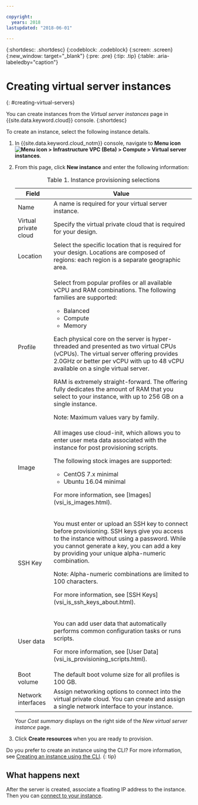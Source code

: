 ```yaml
---

copyright:
  years: 2018
lastupdated: "2018-06-01"

---
```


{:shortdesc: .shortdesc}
{:codeblock: .codeblock}
{:screen: .screen}
{:new_window: target="_blank"}
{:pre: .pre}
{:tip: .tip}
{:table: .aria-labeledby="caption"}

# Creating virtual server instances
{: #creating-virtual-servers}

You can create instances from the *Virtual server instances* page in {{site.data.keyword.cloud}} console.
{:shortdesc}

To create an instance, select the following instance details.
1. In {{site.data.keyword.cloud_notm}} console, navigate to **Menu icon ![Menu icon](../icons/icon_hamburger.svg) > Infrastructure VPC (Beta) > Compute > Virtual server instances**.
2. From this page, click **New instance** and enter the following information:

    <table>
    <CAPTION>Table 1. Instance provisioning selections</CAPTION>
    <THEAD>
    <TR>
    <th>Field</th>
    <th>Value</th>
    </TR>
    </THEAD>
    <TBODY>
    <tr>
    <td>Name </td>
    <td>A name is required for your virtual server instance.</td>
    </tr>
    <tr>
    <td>Virtual private cloud</td>
    <td>Specify the virtual private cloud that is required for your design.</td>
    </tr>
    <tr>
    <td>Location</td>
    <td>Select the specific location that is required for your design. Locations are composed of regions: each region is a separate geographic area.</td>
    </tr>
    <tr>
    <td>Profile</td>
    <td><p>
    Select from popular profiles or all available vCPU and RAM combinations. The following families are supported:
    <ul>
    <li>Balanced</li>
    <li>Compute</li>
    <li>Memory</li>
    </ul>
    </p>
    <p>Each physical core on the server is hyper-threaded and presented as two virtual CPUs (vCPUs). The virtual server offering provides 2.0GHz or better per vCPU with up to 48 vCPU available on a single virtual server.</p>

    <p>RAM is extremely straight-forward. The offering fully dedicates the amount of RAM that you select to your instance, with up to 256 GB on a single instance.</p>
    <note>Note: Maximum values vary by family.</note>
    </td>
    </tr>
    <tr>
    <td>Image</td>
    <td><p>All images use cloud-init, which allows you to enter user meta data associated with the instance for post provisioning scripts.</p>
    <p>The following stock images are supported:
    <ul>
    <li>CentOS 7.x minimal</li>
    <li>Ubuntu 16.04 minimal</li>
    </ul></p>
    <p>For more information, see [Images](vsi_is_images.html).</p>
    </td>
    </tr>
    <td>SSH Key</td>
    <td>
    <p>You must enter or upload an SSH key to connect before provisioning. SSH keys give you access to the instance without using a password. While you cannot generate a key, you can add a key by providing your unique alpha-numeric combination.</p>
    <p>Note: Alpha-numeric combinations are limited to 100 characters.</p>
    <p>For more information, see [SSH Keys](vsi_is_ssh_keys_about.html).</p></td>
    </tr>
    <tr>
    <td>User data</td>
    <td>
    <p>You can add user data that automatically performs common configuration tasks or runs scripts. <p>For more information, see [User Data](vsi_is_provisioning_scripts.html).</p>
    </td>
    </tr>
    <tr>
    <td>Boot volume</td>
    <td>The default boot volume size for all profiles is 100 GB.</td>
    </tr>
    <tr>
    <td>Network interfaces</td>
    <td>Assign networking options to connect into the virtual private cloud. You can create and assign a single network interface to your instance.</td>
    </tr>
    </TBODY>
    </table>

    Your *Cost summary* displays on the right side of the *New virtual server instance* page.

3. Click **Create resources** when you are ready to provision.

Do you prefer to create an instance using the CLI? For more information, see [Creating an instance using the CLI](vsi_is_create_instance_cli.html).
{: tip}

## What happens next
<!-- A series of emails are sent to your administrator: acknowledgment of the virtual server instance order, order approval and processing, and a message stating the instance is created. -->

After the server is created, associate a floating IP address to the instance. Then you can [connect to your instance](vsi_is_connecting_linux_gc.html).
